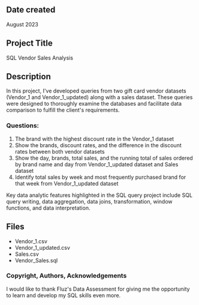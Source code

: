 ## Date created

August 2023

## Project Title

SQL Vendor Sales Analysis

## Description

In this project, I've developed queries from two gift card vendor datasets (Vendor_1 and Vendor_1_updated) along with a sales dataset. These queries were designed to thoroughly examine the databases and facilitate data comparison to fulfill the client's requirements.

### Questions:
1. The brand with the highest discount rate in the Vendor_1 dataset
2. Show the brands, discount rates, and the difference in the discount rates between both vendor datasets
3. Show the day, brands, total sales, and the running total of sales ordered by brand name and day from Vendor_1_updated dataset and Sales dataset
4. Identify total sales by week and most frequently purchased brand for that week from Vendor_1_updated dataset
   

Key data analytic features highlighted in the SQL query project include SQL query writing, data aggregation, data joins, transformation, window functions, and data interpretation.

## Files 

- Vendor_1.csv
- Vendor_1_updated.csv
- Sales.csv
- Vendor_Sales.sql


### Copyright, Authors, Acknowledgements

I would like to thank Fluz's Data Assessment for giving me the opportunity to learn and develop my SQL skills even more.




